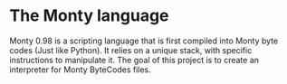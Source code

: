 # The Monty language
 Monty 0.98 is a scripting language that is first compiled into Monty byte codes (Just like Python).
 It relies on a unique stack, with specific instructions to manipulate it.
 The goal of this project is to create an interpreter for Monty ByteCodes files.
